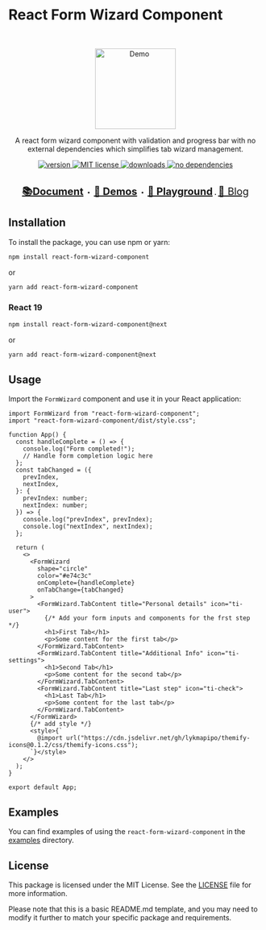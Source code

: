 # React Form Wizard Component

<br>
<p align="center">
  <a href="http://react-form-wizard-component-document.netlify.com"><img src="https://react-form-wizard-component-document.netlify.app/img/react-form-wizard-icon.png" alt="Demo" width="160"></a>
  <p align="center">
A react form wizard component with validation and progress bar with no external dependencies which simplifies tab wizard management.</p>
</p>

<p align="center">
  <a href="https://www.npmjs.com/package/react-form-wizard-component">
    <img src="https://img.shields.io/npm/v/react-form-wizard-component.svg?style=flat-square" alt="version">
  </a>
  <a href="https://github.com/parsajiravand/react-form-wizard-component/blob/master/LICENSE">
    <img src="https://img.shields.io/npm/l/react-form-wizard-component.svg?style=flat-square" alt="MIT license">
  </a>
  <a href="http://npmcharts.com/compare/react-form-wizard-component">
    <img src="https://img.shields.io/npm/dm/react-form-wizard-component.svg?style=flat-square" alt="downloads">
  </a>
  <a href="https://github.com/parsajiravand/react-form-wizard-component/blob/master/package.json">
    <img src="https://img.shields.io/badge/dependencies-none-lightgrey.svg?style=flat-square" alt="no dependencies">
  </a>

</p>

<p align="center">
  <br>
  <strong>
  <a style="font-size:20px" href="https://react-form-wizard-component-document.netlify.app"> 📚Document</a> ・
  <a style="font-size:20px" href="https://react-form-wizard-component-document.netlify.app/docs/category/demos">🔎 Demos</a> ・
  <a style="font-size:20px" href="https://react-form-wizard-component-document.netlify.app/docs/Playground/"> 🔬 Playground</a> . 
  </strong>
    <a style="font-size:20px" href="https://react-form-wizard-component-document.netlify.app/blog"> 📝 Blog</a>
  </strong>
</p>

## Installation

To install the package, you can use npm or yarn:

```bash
npm install react-form-wizard-component
```

or

```bash
yarn add react-form-wizard-component
```

<!-- If your are using react v19  install wiht @next-->

### React 19

```bash
npm install react-form-wizard-component@next
```

or

```bash
yarn add react-form-wizard-component@next
```



## Usage

Import the `FormWizard` component and use it in your React application:

```tsx
import FormWizard from "react-form-wizard-component";
import "react-form-wizard-component/dist/style.css";

function App() {
  const handleComplete = () => {
    console.log("Form completed!");
    // Handle form completion logic here
  };
  const tabChanged = ({
    prevIndex,
    nextIndex,
  }: {
    prevIndex: number;
    nextIndex: number;
  }) => {
    console.log("prevIndex", prevIndex);
    console.log("nextIndex", nextIndex);
  };

  return (
    <>
      <FormWizard
        shape="circle"
        color="#e74c3c"
        onComplete={handleComplete}
        onTabChange={tabChanged}
      >
        <FormWizard.TabContent title="Personal details" icon="ti-user">
          {/* Add your form inputs and components for the frst step */}
          <h1>First Tab</h1>
          <p>Some content for the first tab</p>
        </FormWizard.TabContent>
        <FormWizard.TabContent title="Additional Info" icon="ti-settings">
          <h1>Second Tab</h1>
          <p>Some content for the second tab</p>
        </FormWizard.TabContent>
        <FormWizard.TabContent title="Last step" icon="ti-check">
          <h1>Last Tab</h1>
          <p>Some content for the last tab</p>
        </FormWizard.TabContent>
      </FormWizard>
      {/* add style */}
      <style>{`
        @import url("https://cdn.jsdelivr.net/gh/lykmapipo/themify-icons@0.1.2/css/themify-icons.css");
      `}</style>
    </>
  );
}

export default App;
```


## Examples

You can find examples of using the `react-form-wizard-component` in the [examples](https://react-form-wizard-component-document.netlify.app/docs/category/demos) directory.

## License

This package is licensed under the MIT License. See the [LICENSE](./LICENSE) file for more information.

Please note that this is a basic README.md template, and you may need to modify it further to match your specific package and requirements.
